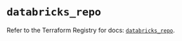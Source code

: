# `databricks_repo`

Refer to the Terraform Registry for docs: [`databricks_repo`](https://registry.terraform.io/providers/databricks/databricks/1.73.0/docs/resources/repo).
